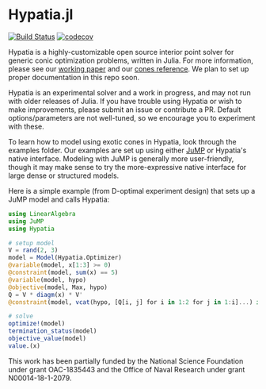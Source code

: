 # Hypatia.jl

[![Build Status](https://github.com/chriscoey/Hypatia.jl/workflows/CI/badge.svg)](https://github.com/chriscoey/Hypatia.jl/actions?query=workflow%3ACI+branch%3Amaster)
[![codecov](https://codecov.io/gh/chriscoey/Hypatia.jl/branch/master/graph/badge.svg?token=x7G2wQeKJF)](https://codecov.io/gh/chriscoey/Hypatia.jl)

Hypatia is a highly-customizable open source interior point solver for generic conic optimization problems, written in Julia.
For more information, please see our [working paper](https://arxiv.org/abs/2005.01136) and our [cones reference](https://github.com/chriscoey/Hypatia.jl/wiki/files/coneref.pdf).
We plan to set up proper documentation in this repo soon.

Hypatia is an experimental solver and a work in progress, and may not run with older releases of Julia.
If you have trouble using Hypatia or wish to make improvements, please submit an issue or contribute a PR.
Default options/parameters are not well-tuned, so we encourage you to experiment with these.

To learn how to model using exotic cones in Hypatia, look through the examples folder.
Our examples are set up using either [JuMP](https://github.com/jump-dev/JuMP.jl) or Hypatia's native interface.
Modeling with JuMP is generally more user-friendly, though it may make sense to try the more-expressive native interface for large dense or structured models.

Here is a simple example (from D-optimal experiment design) that sets up a JuMP model and calls Hypatia:
```julia
using LinearAlgebra
using JuMP
using Hypatia

# setup model
V = rand(2, 3)
model = Model(Hypatia.Optimizer)
@variable(model, x[1:3] >= 0)
@constraint(model, sum(x) == 5)
@variable(model, hypo)
@objective(model, Max, hypo)
Q = V * diagm(x) * V'
@constraint(model, vcat(hypo, [Q[i, j] for i in 1:2 for j in 1:i]...) in MOI.RootDetConeTriangle(2))

# solve
optimize!(model)
termination_status(model)
objective_value(model)
value.(x)
```

This work has been partially funded by the National Science Foundation under grant OAC-1835443 and the Office of Naval Research under grant N00014-18-1-2079.
